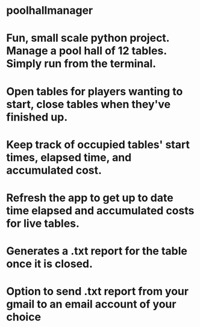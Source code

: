 # poolhallmanager

# Fun, small scale python project. Manage a pool hall of 12 tables. Simply run from the terminal.
# Open tables for players wanting to start, close tables when they've finished up.
# Keep track of occupied tables' start times, elapsed time, and accumulated cost.
# Refresh the app to get up to date time elapsed and accumulated costs for live tables.
# Generates a .txt report for the table once it is closed.
# Option to send .txt report from your gmail to an email account of your choice
